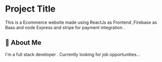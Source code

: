 
# Project Title

This is a Ecommerce website made using ReactJs as Frontend ,Firebase as Baas and node Express and stripe for payment integration .


## 🚀 About Me
I'm a full stack developer . Currently looking for job opportunities...

  